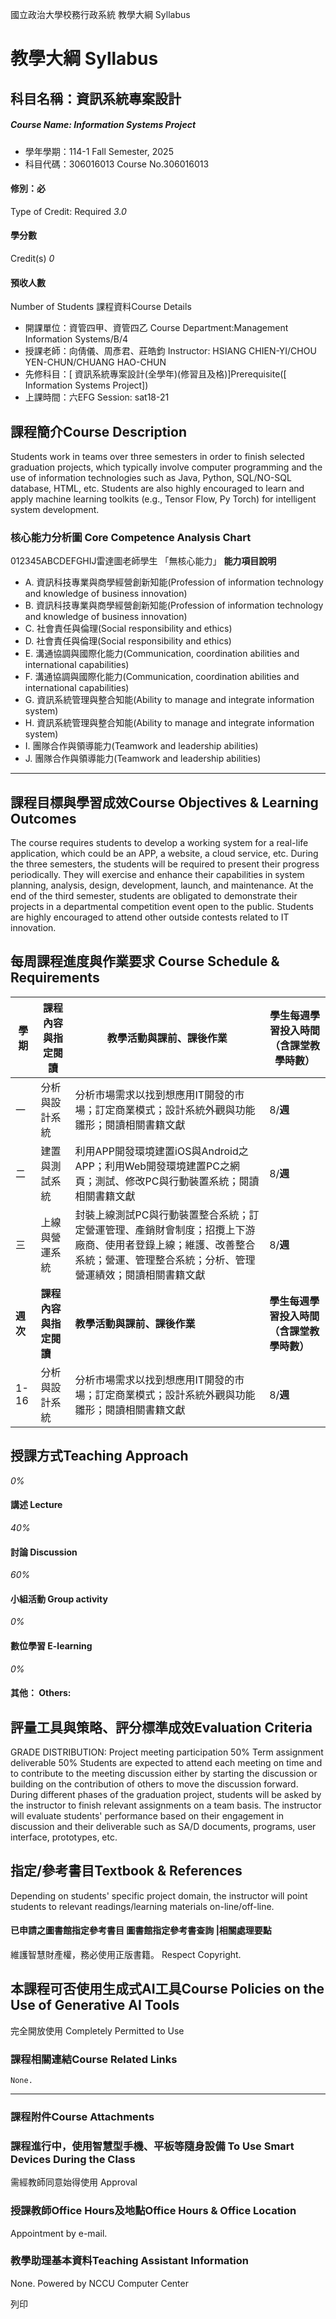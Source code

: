 國立政治大學校務行政系統 教學大綱 Syllabus
# 教學大綱 Syllabus
##  科目名稱：資訊系統專案設計 
#####  Course Name: Information Systems Project
  * 學年學期：114-1 Fall Semester, 2025 
  * 科目代碼：306016013 Course No.306016013


#### 修別：必
Type of Credit: Required 
_3.0_
#### 學分數
Credit(s)
_0_
#### 預收人數
Number of Students
課程資料Course Details
  * 開課單位：資管四甲、資管四乙 Course Department:Management Information Systems/B/4 
  * 授課老師：向倩儀、周彥君、莊皓鈞 Instructor: HSIANG CHIEN-YI/CHOU YEN-CHUN/CHUANG HAO-CHUN 
  * 先修科目：[ 資訊系統專案設計(全學年)(修習且及格)]Prerequisite([ Information Systems Project])
  * 上課時間：六EFG Session: sat18-21


##  課程簡介Course Description
Students work in teams over three semesters in order to finish selected graduation projects, which typically involve computer programming and the use of information technologies such as Java, Python, SQL/NO-SQL database, HTML, etc. Students are also highly encouraged to learn and apply machine learning toolkits (e.g., Tensor Flow, Py Torch) for intelligent system development.
###  核心能力分析圖 Core Competence Analysis Chart
012345ABCDEFGHIJ雷達圖老師學生
「無核心能力」 
**能力項目說明**
  * A. 資訊科技專業與商學經營創新知能(Profession of information technology and knowledge of business innovation)
  * B. 資訊科技專業與商學經營創新知能(Profession of information technology and knowledge of business innovation)
  * C. 社會責任與倫理(Social responsibility and ethics)
  * D. 社會責任與倫理(Social responsibility and ethics)
  * E. 溝通協調與國際化能力(Communication, coordination abilities and international capabilities)
  * F. 溝通協調與國際化能力(Communication, coordination abilities and international capabilities)
  * G. 資訊系統管理與整合知能(Ability to manage and integrate information system)
  * H. 資訊系統管理與整合知能(Ability to manage and integrate information system)
  * I. 團隊合作與領導能力(Teamwork and leadership abilities)
  * J. 團隊合作與領導能力(Teamwork and leadership abilities)


* * *
##  課程目標與學習成效Course Objectives & Learning Outcomes 
The course requires students to develop a working system for a real-life application, which could be an APP, a website, a cloud service, etc. During the three semesters, the students will be required to present their progress periodically. They will exercise and enhance their capabilities in system planning, analysis, design, development, launch, and maintenance. At the end of the third semester, students are obligated to demonstrate their projects in a departmental competition event open to the public. Students are highly encouraged to attend other outside contests related to IT innovation.
##  每周課程進度與作業要求 Course Schedule & Requirements
**學期** |  **課程內容與指定閱讀** |  **教學活動與課前、課後作業** |  **學生每週學習投入時間** **（含課堂教學時數）**  
---|---|---|---  
一 |  分析與設計系統 |  分析市場需求以找到想應用IT開發的市場；訂定商業模式；設計系統外觀與功能雛形；閱讀相關書籍文獻 |  8/**週**  
二 |  建置與測試系統 |  利用APP開發環境建置iOS與Android之APP；利用Web開發環境建置PC之網頁；測試、修改PC與行動裝置系統；閱讀相關書籍文獻 |  8/**週**  
三 |  上線與營運系統 |  封裝上線測試PC與行動裝置整合系統；訂定營運管理、產銷財會制度；招攬上下游廠商、使用者登錄上線；維護、改善整合系統；營運、管理整合系統；分析、管理營運績效；閱讀相關書籍文獻 |  8/**週**  
**週次** |  **課程內容與指定閱讀** |  **教學活動與課前、課後作業** |  **學生每週學習投入時間** **（含課堂教學時數）**  
1-16 |  分析與設計系統 |  分析市場需求以找到想應用IT開發的市場；訂定商業模式；設計系統外觀與功能雛形；閱讀相關書籍文獻 |  8/**週**  
##  授課方式Teaching Approach
_0%_
####  講述 Lecture
_40%_
####  討論 Discussion
_60%_
####  小組活動 Group activity
_0%_
####  數位學習 E-learning
_0%_
####  其他： Others:
##  評量工具與策略、評分標準成效Evaluation Criteria
GRADE DISTRIBUTION: 
Project meeting participation 50%
Term assignment deliverable 50% 
Students are expected to attend each meeting on time and to contribute to the meeting discussion either by starting the discussion or building on the contribution of others to move the discussion forward. During different phases of the graduation project, students will be asked by the instructor to finish relevant assignments on a team basis. The instructor will evaluate students' performance based on their engagement in discussion and their deliverable such as SA/D documents, programs, user interface, prototypes, etc. 
##  指定/參考書目Textbook & References
Depending on students' specific project domain, the instructor will point students to relevant readings/learning materials on-line/off-line.
####  已申請之圖書館指定參考書目  圖書館指定參考書查詢 |相關處理要點
維護智慧財產權，務必使用正版書籍。 Respect Copyright.
##  本課程可否使用生成式AI工具Course Policies on the Use of Generative AI Tools
完全開放使用 Completely Permitted to Use
###  課程相關連結Course Related Links
```
None.
```

* * *
###  課程附件Course Attachments
###  課程進行中，使用智慧型手機、平板等隨身設備 To Use Smart Devices During the Class
需經教師同意始得使用  Approval
###  授課教師Office Hours及地點Office Hours & Office Location
Appointment by e-mail.
###  教學助理基本資料Teaching Assistant Information
None.
Powered by NCCU Computer Center
  
列印
